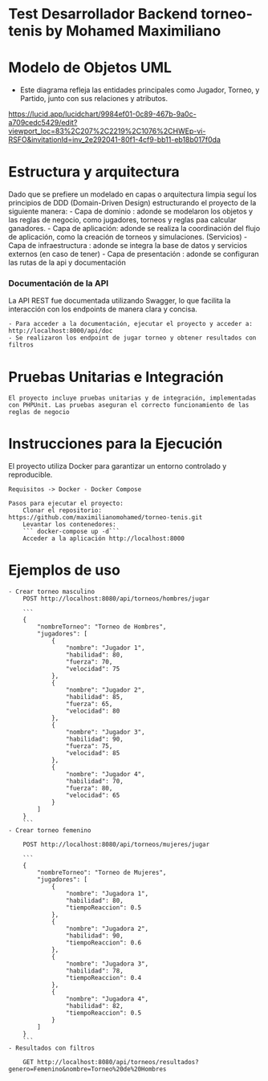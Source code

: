 # Test Desarrollador Backend torneo-tenis by Mohamed Maximiliano 

# Modelo de Objetos UML
- Este diagrama refleja las entidades principales como Jugador, Torneo, y Partido, junto con sus relaciones y atributos.

https://lucid.app/lucidchart/9984ef01-0c89-467b-9a0c-a709cedc5429/edit?viewport_loc=83%2C207%2C2219%2C1076%2CHWEp-vi-RSFO&invitationId=inv_2e292041-80f1-4cf9-bb11-eb18b017f0da

# Estructura y arquitectura
Dado que se prefiere un modelado en capas o arquitectura limpia seguí los principios de DDD (Domain-Driven Design) estructurando el proyecto de la siguiente manera:
    - Capa de dominio : adonde se modelaron los objetos y las reglas de negocio, como jugadores, torneos y reglas paa calcular ganadores.
    - Capa de aplicación: adonde se realiza la coordinación del flujo de aplicación, como la creación de torneos y simulaciones. (Servicios)
    - Capa de infraestructura : adonde se integra la base de datos y servicios externos (en caso de tener)
    - Capa de presentación : adonde se configuran las rutas de la api y documentación

### Documentación de la API

La API REST fue documentada utilizando Swagger, lo que facilita la interacción con los endpoints de manera clara y concisa.

    - Para acceder a la documentación, ejecutar el proyecto y acceder a: http://localhost:8000/api/doc
    - Se realizaron los endpoint de jugar torneo y obtener resultados con filtros

# Pruebas Unitarias e Integración

    El proyecto incluye pruebas unitarias y de integración, implementadas con PHPUnit. Las pruebas aseguran el correcto funcionamiento de las reglas de negocio

# Instrucciones para la Ejecución

El proyecto utiliza Docker para garantizar un entorno controlado y reproducible.

    Requisitos -> Docker - Docker Compose 

    Pasos para ejecutar el proyecto:
        Clonar el repositorio: https://github.com/maximilianomohamed/torneo-tenis.git
        Levantar los contenedores: 
        ``` docker-compose up -d```
        Acceder a la aplicación http://localhost:8000
    
# Ejemplos de uso

    - Crear torneo masculino 
        POST http://localhost:8080/api/torneos/hombres/jugar 
         
        ```
        {
            "nombreTorneo": "Torneo de Hombres",
            "jugadores": [
                {
                    "nombre": "Jugador 1",
                    "habilidad": 80,
                    "fuerza": 70,
                    "velocidad": 75
                },
                {
                    "nombre": "Jugador 2",
                    "habilidad": 85,
                    "fuerza": 65,
                    "velocidad": 80
                },
                {
                    "nombre": "Jugador 3",
                    "habilidad": 90,
                    "fuerza": 75,
                    "velocidad": 85
                },
                {
                    "nombre": "Jugador 4",
                    "habilidad": 70,
                    "fuerza": 80,
                    "velocidad": 65
                }
            ]
        }
        ```
    - Crear torneo femenino 

        POST http://localhost:8080/api/torneos/mujeres/jugar 
         
        ```
        {
            "nombreTorneo": "Torneo de Mujeres",
            "jugadores": [
                {
                    "nombre": "Jugadora 1",
                    "habilidad": 80,
                    "tiempoReaccion": 0.5
                },
                {
                    "nombre": "Jugadora 2",
                    "habilidad": 90,
                    "tiempoReaccion": 0.6
                },
                {
                    "nombre": "Jugadora 3",
                    "habilidad": 78,
                    "tiempoReaccion": 0.4
                },
                {
                    "nombre": "Jugadora 4",
                    "habilidad": 82,
                    "tiempoReaccion": 0.5
                }
            ]
        }
        ```
    - Resultados con filtros 

        GET http://localhost:8080/api/torneos/resultados?genero=Femenino&nombre=Torneo%20de%20Hombres 
